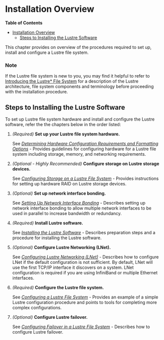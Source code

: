 # Installation Overview

**Table of Contents**

- [Installation Overview](#installation-overview)
    * [Steps to Installing the Lustre Software](#steps-to-installing-the-lustre-software)

This chapter provides on overview of the procedures required to set up, install and configure a Lustre file system.

### Note

If the Lustre file system is new to you, you may find it helpful to refer to [Introducing the Lustre* File System](02-Introducing%20the%20Lustre%20File%20System.md) for a description of the Lustre architecture, file system components and terminology before proceeding with the installation procedure.

## Steps to Installing the Lustre Software

To set up Lustre file system hardware and install and configure the Lustre software, refer the the chapters below in the order listed:

1. *(Required)* **Set up your Lustre file system hardware.**

   See [*Determining Hardware Configuration Requirements and Formatting Options*](02-02-Determining%20Hardware%20Configuration%20Requirements%20and%20Formatting%20Options.md) - Provides guidelines for configuring hardware for a Lustre file system including storage, memory, and networking requirements.

2. *(Optional - Highly Recommended)* **Configure storage on Lustre storage devices.**

   See [*Configuring Storage on a Lustre File System*](02-03-Configuring%20Storage%20on%20a%20Lustre%20File%20System.md) - Provides instructions for setting up hardware RAID on Lustre storage devices.

3. *(Optional)* **Set up network interface bonding.**

   See [*Setting Up Network Interface Bonding*](02-04-Setting%20Up%20Network%20Interface%20Bonding.md) - Describes setting up network interface bonding to allow multiple network interfaces to be used in parallel to increase bandwidth or redundancy.

4. *(Required)* **Install Lustre software.**

   See [*Installing the Lustre Software*](02-05-Installing%20the%20Lustre%20Software.md) - Describes preparation steps and a procedure for installing the Lustre software.

5. *(Optional)* **Configure Lustre Networking (LNet).**

   See [*Configuring Lustre Networking (LNet)*](02-06-Configuring%20Lustre%20Networking%20(LNet).md) - Describes how to configure LNet if the default configuration is not sufficient. By default, LNet will use the first TCP/IP interface it discovers on a system. LNet configuration is required if you are using InfiniBand or multiple Ethernet interfaces.

6. *(Required)* **Configure the Lustre file system.**

   See [*Configuring a Lustre File System*](02-07-Configuring%20a%20Lustre%20File%20System.md) - Provides an example of a simple Lustre configuration procedure and points to tools for completing more complex configurations.

7. *(Optional)* **Configure Lustre failover.**

   See [*Configuring Failover in a Lustre File System*](02-08-Configuring%20Failover%20in%20a%20Lustre%20File%20System.md) - Describes how to configure Lustre failover.


